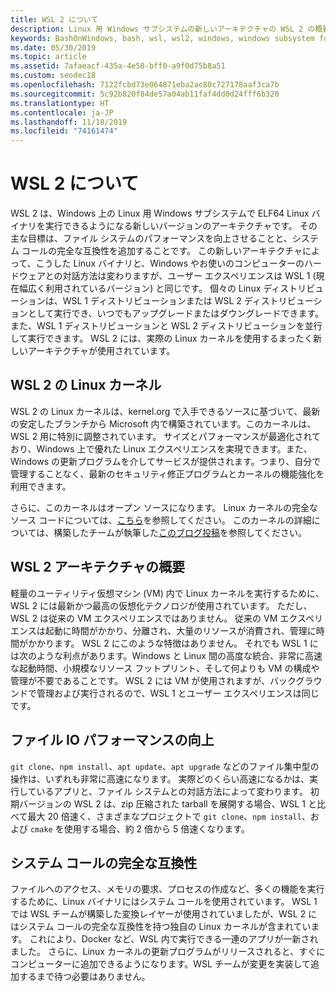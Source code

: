 ```yaml
---
title: WSL 2 について
description: Linux 用 Windows サブシステムの新しいアーキテクチャの WSL 2 の概要
keywords: BashOnWindows, bash, wsl, wsl2, windows, windows subsystem for linux, windowssubsystem, ubuntu, debian, suse, windows 10, インストール
ms.date: 05/30/2019
ms.topic: article
ms.assetid: 7afaeacf-435a-4e58-bff0-a9f0d75b8a51
ms.custom: seodec18
ms.openlocfilehash: 7122fcbd73e064871eba2ac80c727178aaf3ca7b
ms.sourcegitcommit: 5c92b820f84de57a04ab11faf4dd0d24fff6b320
ms.translationtype: HT
ms.contentlocale: ja-JP
ms.lasthandoff: 11/18/2019
ms.locfileid: "74161474"
---
```

# <a name="about-wsl-2"></a>WSL 2 について

WSL 2 は、Windows 上の Linux 用 Windows サブシステムで ELF64 Linux バイナリを実行できるようになる新しいバージョンのアーキテクチャです。 その主な目標は、ファイル システムのパフォーマンスを向上させることと、システム コールの完全な互換性を追加することです。 この新しいアーキテクチャによって、こうした Linux バイナリと、Windows やお使いのコンピューターのハードウェアとの対話方法は変わりますが、ユーザー エクスペリエンスは WSL 1 (現在幅広く利用されているバージョン) と同じです。 個々の Linux ディストリビューションは、WSL 1 ディストリビューションまたは WSL 2 ディストリビューションとして実行でき、いつでもアップグレードまたはダウングレードできます。また、WSL 1 ディストリビューションと WSL 2 ディストリビューションを並行して実行できます。 WSL 2 には、実際の Linux カーネルを使用するまったく新しいアーキテクチャが使用されています。

## <a name="linux-kernel-in-wsl-2"></a>WSL 2 の Linux カーネル

WSL 2 の Linux カーネルは、kernel.org で入手できるソースに基づいて、最新の安定したブランチから Microsoft 内で構築されています。このカーネルは、WSL 2 用に特別に調整されています。 サイズとパフォーマンスが最適化されており、Windows 上で優れた Linux エクスペリエンスを実現できます。また、Windows の更新プログラムを介してサービスが提供されます。つまり、自分で管理することなく、最新のセキュリティ修正プログラムとカーネルの機能強化を利用できます。

さらに、このカーネルはオープン ソースになります。 Linux カーネルの完全なソース コードについては、[こちら](https://github.com/microsoft/WSL2-Linux-Kernel)を参照してください。 このカーネルの詳細については、構築したチームが執筆した[このブログ投稿](https://devblogs.microsoft.com/commandline/shipping-a-linux-kernel-with-windows/)を参照してください。

## <a name="brief-overview-of-the-wsl-2-architecture"></a>WSL 2 アーキテクチャの概要

軽量のユーティリティ仮想マシン (VM) 内で Linux カーネルを実行するために、WSL 2 には最新かつ最高の仮想化テクノロジが使用されています。 ただし、WSL 2 は従来の VM エクスペリエンスではありません。 従来の VM エクスペリエンスは起動に時間がかかり、分離され、大量のリソースが消費され、管理に時間がかかります。 WSL 2 にこのような特徴はありません。 それでも WSL 1 には次のような利点があります。Windows と Linux 間の高度な統合、非常に高速な起動時間、小規模なリソース フットプリント、そして何よりも VM の構成や管理が不要であることです。 WSL 2 には VM が使用されますが、バックグラウンドで管理および実行されるので、WSL 1 とユーザー エクスペリエンスは同じです。

## <a name="increased-file-io-performance"></a>ファイル IO パフォーマンスの向上

`git clone`、`npm install`、`apt update`、`apt upgrade` などのファイル集中型の操作は、いずれも非常に高速になります。 実際どのくらい高速になるかは、実行しているアプリと、ファイル システムとの対話方法によって変わります。 初期バージョンの WSL 2 は、zip 圧縮された tarball を展開する場合、WSL 1 と比べて最大 20 倍速く、さまざまなプロジェクトで `git clone`、`npm install`、および `cmake` を使用する場合、約 2 倍から 5 倍速くなります。

## <a name="full-system-call-compatibility"></a>システム コールの完全な互換性

ファイルへのアクセス、メモリの要求、プロセスの作成など、多くの機能を実行するために、Linux バイナリにはシステム コールを使用されています。 WSL 1 では WSL チームが構築した変換レイヤーが使用されていましたが、WSL 2 にはシステム コールの完全な互換性を持つ独自の Linux カーネルが含まれています。 これにより、Docker など、WSL 内で実行できる一連のアプリが一新されました。 さらに、Linux カーネルの更新プログラムがリリースされると、すぐにコンピューターに追加できるようになります。WSL チームが変更を実装して追加するまで待つ必要はありません。